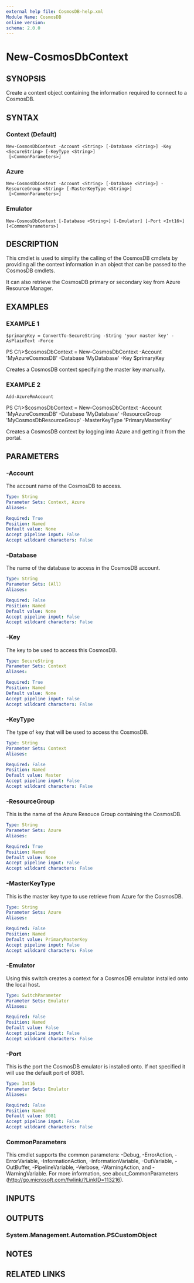 ```yaml
---
external help file: CosmosDB-help.xml
Module Name: CosmosDB
online version:
schema: 2.0.0
---
```


# New-CosmosDbContext

## SYNOPSIS
Create a context object containing the information required
to connect to a CosmosDB.

## SYNTAX

### Context (Default)
```
New-CosmosDbContext -Account <String> [-Database <String>] -Key <SecureString> [-KeyType <String>]
 [<CommonParameters>]
```

### Azure
```
New-CosmosDbContext -Account <String> [-Database <String>] -ResourceGroup <String> [-MasterKeyType <String>]
 [<CommonParameters>]
```

### Emulator
```
New-CosmosDbContext [-Database <String>] [-Emulator] [-Port <Int16>] [<CommonParameters>]
```

## DESCRIPTION
This cmdlet is used to simplify the calling of the CosmosDB
cmdlets by providing all the context information in an
object that can be passed to the CosmosDB cmdlets.

It can also retrieve the CosmosDB primary or secondary key
from Azure Resource Manager.

## EXAMPLES

### EXAMPLE 1
```
$primaryKey = ConvertTo-SecureString -String 'your master key' -AsPlainText -Force
```

PS C:\\\>$cosmosDbContext = New-CosmosDbContext -Account 'MyAzureCosmosDB' -Database 'MyDatabase' -Key $primaryKey

Creates a CosmosDB context specifying the master key manually.

### EXAMPLE 2
```
Add-AzureRmAccount
```

PS C:\\\>$cosmosDbContext = New-CosmosDbContext -Account 'MyAzureCosmosDB' -Database 'MyDatabase' -ResourceGroup 'MyCosmosDbResourceGroup' -MasterKeyType 'PrimaryMasterKey'

Creates a CosmosDB context by logging into Azure and getting
it from the portal.

## PARAMETERS

### -Account
The account name of the CosmosDB to access.

```yaml
Type: String
Parameter Sets: Context, Azure
Aliases:

Required: True
Position: Named
Default value: None
Accept pipeline input: False
Accept wildcard characters: False
```

### -Database
The name of the database to access in the CosmosDB account.

```yaml
Type: String
Parameter Sets: (All)
Aliases:

Required: False
Position: Named
Default value: None
Accept pipeline input: False
Accept wildcard characters: False
```

### -Key
The key to be used to access this CosmosDB.

```yaml
Type: SecureString
Parameter Sets: Context
Aliases:

Required: True
Position: Named
Default value: None
Accept pipeline input: False
Accept wildcard characters: False
```

### -KeyType
The type of key that will be used to access ths CosmosDB.

```yaml
Type: String
Parameter Sets: Context
Aliases:

Required: False
Position: Named
Default value: Master
Accept pipeline input: False
Accept wildcard characters: False
```

### -ResourceGroup
This is the name of the Azure Resouce Group containing the
CosmosDB.

```yaml
Type: String
Parameter Sets: Azure
Aliases:

Required: True
Position: Named
Default value: None
Accept pipeline input: False
Accept wildcard characters: False
```

### -MasterKeyType
This is the master key type to use retrieve from Azure for
the CosmosDB.

```yaml
Type: String
Parameter Sets: Azure
Aliases:

Required: False
Position: Named
Default value: PrimaryMasterKey
Accept pipeline input: False
Accept wildcard characters: False
```

### -Emulator
Using this switch creates a context for a CosmosDB emulator
installed onto the local host.

```yaml
Type: SwitchParameter
Parameter Sets: Emulator
Aliases:

Required: False
Position: Named
Default value: False
Accept pipeline input: False
Accept wildcard characters: False
```

### -Port
This is the port the CosmosDB emulator is installed onto.
If not specified it will use the default port of 8081.

```yaml
Type: Int16
Parameter Sets: Emulator
Aliases:

Required: False
Position: Named
Default value: 8081
Accept pipeline input: False
Accept wildcard characters: False
```

### CommonParameters
This cmdlet supports the common parameters: -Debug, -ErrorAction, -ErrorVariable, -InformationAction, -InformationVariable, -OutVariable, -OutBuffer, -PipelineVariable, -Verbose, -WarningAction, and -WarningVariable.
For more information, see about_CommonParameters (http://go.microsoft.com/fwlink/?LinkID=113216).

## INPUTS

## OUTPUTS

### System.Management.Automation.PSCustomObject

## NOTES

## RELATED LINKS
